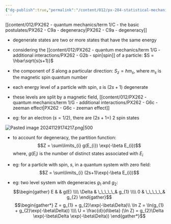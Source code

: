 ```yaml
---
{"dg-publish":true,"permalink":"/content/012/px-284-statistical-mechanics/e-single-particle-partition-function/px-284-e4-degeneracy/","noteIcon":"1","created":"2024-11-29T17:37:55.071+00:00","updated":"2024-12-23T22:58:34.331+00:00"}
---
```


[[content/012/PX262 - quantum mechanics/term 1/C - the basic postulates/PX262 - C9a - degeneracy\|PX262 - C9a - degeneracy]]

- degenerate states are two or more states that have the same energy

- considering the [[content/012/PX262 - quantum mechanics/term 1/G - additional interactions/PX262 - G2b - spin\|spin]] of a particle: $S = \hbar\sqrt{s(s+1)}$
- the component of $S$ along a particular direction: $S_{z} = \hbar m_{s}$, where $m_{s}$ is the magnetic spin quantum number
- each energy level of a particle with spin, $s$ is $(2s+1)$ degenerate
- these levels are split by a magnetic field, [[content/012/PX262 - quantum mechanics/term 1/G - additional interactions/PX262 - G6c - zeeman effect\|PX262 - G6c - zeeman effect]]

- eg: for an electron $(s = 1/2)$, there are $(2s+1=)~2$ spin states

![Pasted image 20241129174217.png|500](/img/user/pics/Pasted%20image%2020241129174217.png)

- to account for degeneracy, the partition function:
$$Z = \sum\limits_{i} g(E_{i}) \exp(-\beta E_{i})$$
	where, $g(E_i)$ is the number of distinct states associated with $E_i$ 

- eg: for a particle with spin, $s$, in a quantum system with zero field:
$$Z = \sum\limits_{i} (2s+1)\exp(-\beta E_{i})$$
- eg: two level system with degeneracies $g_1$ and $g_2:$
$$\begin{gather}
E & & g(E) \\\\
\Delta & \_\_\_\_\_& g_{1} \\\\
0 & \_\_\_\_\_& g_{2}
\end{gather}$$
$$\begin{gather*}
	Z = g_{1} + g_{2}\exp(-\beta\Delta)\\
	\ln Z  = \ln(g_{1} +  g_{2}\exp(-\beta\Delta)) \\\\
	U = \frac{d}{d\beta} (\ln Z) = g_{2}\Delta \exp(-\beta\Delta \exp(-\beta\Delta))
\end{gather*}$$

